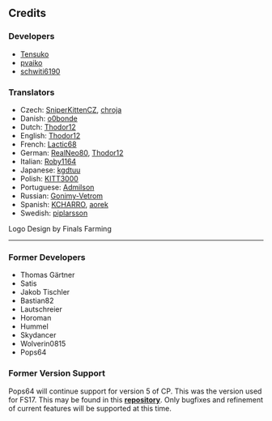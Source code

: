 ## Credits
### Developers
* [Tensuko](/Tensuko)
* [pvaiko](/pvaiko)
* [schwiti6190](/schwiti6190)

### Translators
* Czech: [SniperKittenCZ](/SniperKittenCZ), [chroja](/chroja)
* Danish: [o0bonde](/o0bonde)
* Dutch: [Thodor12](/Thodor12)
* English: [Thodor12](/Thodor12)
* French: [Lactic68](/Lactic68)
* German: [RealNeo80](/RealNeo80), [Thodor12](/Thodor12)
* Italian: [Roby1164](/Roby1164)
* Japanese: [kgdtuu](/kgdtuu)
* Polish: [KITT3000](/KITT3000)
* Portuguese: [Admilson](/Admilson)
* Russian: [Gonimy-Vetrom](/Gonimy-Vetrom)
* Spanish: [KCHARRO](/KCHARRO), [aorek](/aorek)
* Swedish: [piplarsson](/piplarsson)

Logo Design by Finals Farming

___

### Former Developers
* Thomas Gärtner
* Satis
* Jakob Tischler
* Bastian82
* Lautschreier
* Horoman
* Hummel
* Skydancer
* Wolverin0815
* Pops64

### Former Version Support
Pops64 will continue support for version 5 of CP. This was the version used for FS17. This may be found in this **[repository](https://github.com/pops64/courseplay)**. Only bugfixes and refinement of current features will be supported at this time.
